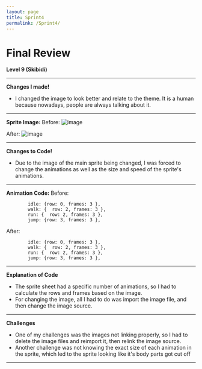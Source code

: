 ```yaml
---
layout: page
title: Sprint4
permalink: /Sprint4/
---
```


# Final Review
**Level 9 (Skibidi)**

---

**Changes I made!**

- I changed the image to look better and relate to the theme. It is a human because nowadays, people are always talking about it.
---
**Sprite Image:**
Before:
![image](https://github.com/user-attachments/assets/3c300ddb-fc31-47c5-a2ac-12f945e4f587)

After:
![image](https://github.com/user-attachments/assets/2bba9694-897d-48e9-9ac3-a44b1e58cb88)

---
**Changes to Code!**
- Due to the image of the main sprite being changed, I was forced to change the animations as well as the size and speed of the sprite's animations.
---
**Animation Code:**
Before:
```
        idle: {row: 0, frames: 3 },
        walk: {  row: 2, frames: 3 },
        run: {  row: 2, frames: 3 },
        jump: {row: 3, frames: 3 },
````

After:
```     
        idle: {row: 0, frames: 3 },
        walk: {  row: 2, frames: 3 },
        run: {  row: 2, frames: 3 },
        jump: {row: 3, frames: 3 },
```

---

**Explanation of Code**
- The sprite sheet had a specific number of animations, so I had to calculate the rows and frames based on the image.
- For changing the image, all I had to do was import the image file, and then change the image source.

---

**Challenges**
- One of my challenges was the images not linking properly, so I had to delete the image files and reimport it, then relink the image source.
- Another challenge was not knowing the exact size of each animation in the sprite, which led to the sprite looking like it's body parts got cut off

---
